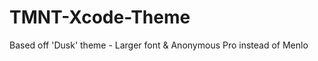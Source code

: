 TMNT-Xcode-Theme
================

Based off 'Dusk' theme - Larger font &amp; Anonymous Pro instead of Menlo
